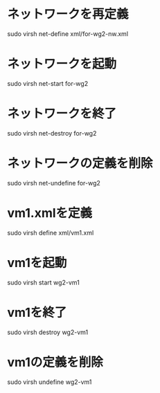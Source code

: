 # ネットワークを再定義
sudo virsh net-define xml/for-wg2-nw.xml
# ネットワークを起動
sudo virsh net-start for-wg2
# ネットワークを終了
sudo virsh net-destroy for-wg2
# ネットワークの定義を削除
sudo virsh net-undefine for-wg2

# vm1.xmlを定義
sudo virsh define xml/vm1.xml
# vm1を起動 
sudo virsh start wg2-vm1
# vm1を終了
sudo virsh destroy wg2-vm1
# vm1の定義を削除
sudo virsh undefine wg2-vm1
